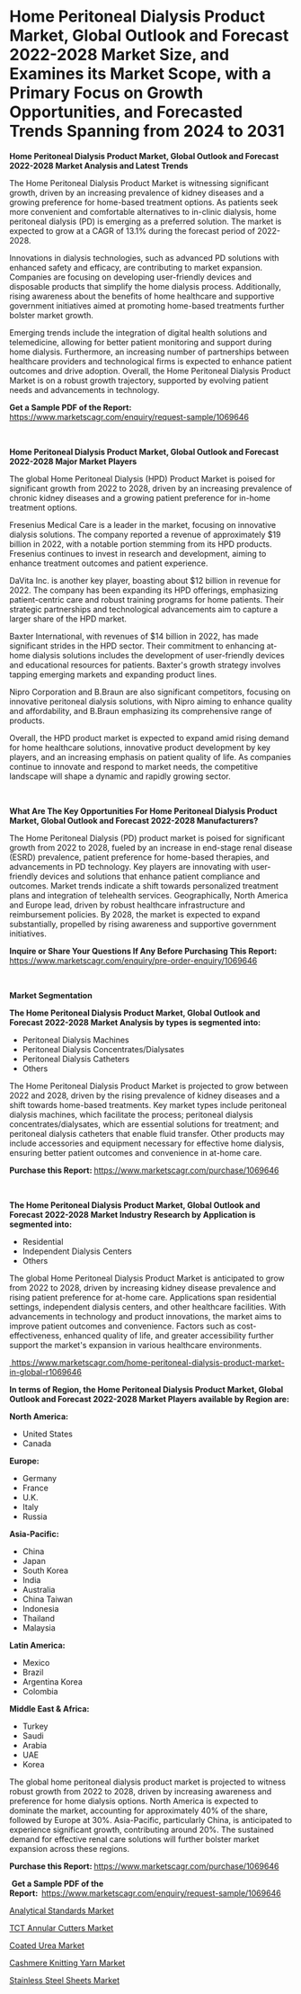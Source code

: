 <p><h1>Home Peritoneal Dialysis Product Market, Global Outlook and Forecast 2022-2028 Market Size, and Examines its Market Scope, with a Primary Focus on Growth Opportunities, and Forecasted Trends Spanning from 2024 to 2031</h1></p><p><strong>Home Peritoneal Dialysis Product Market, Global Outlook and Forecast 2022-2028 Market Analysis and Latest Trends</strong></p>
<p><p>The Home Peritoneal Dialysis Product Market is witnessing significant growth, driven by an increasing prevalence of kidney diseases and a growing preference for home-based treatment options. As patients seek more convenient and comfortable alternatives to in-clinic dialysis, home peritoneal dialysis (PD) is emerging as a preferred solution. The market is expected to grow at a CAGR of 13.1% during the forecast period of 2022-2028.</p><p>Innovations in dialysis technologies, such as advanced PD solutions with enhanced safety and efficacy, are contributing to market expansion. Companies are focusing on developing user-friendly devices and disposable products that simplify the home dialysis process. Additionally, rising awareness about the benefits of home healthcare and supportive government initiatives aimed at promoting home-based treatments further bolster market growth.</p><p>Emerging trends include the integration of digital health solutions and telemedicine, allowing for better patient monitoring and support during home dialysis. Furthermore, an increasing number of partnerships between healthcare providers and technological firms is expected to enhance patient outcomes and drive adoption. Overall, the Home Peritoneal Dialysis Product Market is on a robust growth trajectory, supported by evolving patient needs and advancements in technology.</p></p>
<p><strong>Get a Sample PDF of the Report:&nbsp;</strong> <a href="https://www.marketscagr.com/enquiry/request-sample/1069646">https://www.marketscagr.com/enquiry/request-sample/1069646</a></p>
<p>&nbsp;</p>
<p><strong>Home Peritoneal Dialysis Product Market, Global Outlook and Forecast 2022-2028 Major Market Players</strong></p>
<p><p>The global Home Peritoneal Dialysis (HPD) Product Market is poised for significant growth from 2022 to 2028, driven by an increasing prevalence of chronic kidney diseases and a growing patient preference for in-home treatment options.</p><p>Fresenius Medical Care is a leader in the market, focusing on innovative dialysis solutions. The company reported a revenue of approximately $19 billion in 2022, with a notable portion stemming from its HPD products. Fresenius continues to invest in research and development, aiming to enhance treatment outcomes and patient experience.</p><p>DaVita Inc. is another key player, boasting about $12 billion in revenue for 2022. The company has been expanding its HPD offerings, emphasizing patient-centric care and robust training programs for home patients. Their strategic partnerships and technological advancements aim to capture a larger share of the HPD market.</p><p>Baxter International, with revenues of $14 billion in 2022, has made significant strides in the HPD sector. Their commitment to enhancing at-home dialysis solutions includes the development of user-friendly devices and educational resources for patients. Baxter's growth strategy involves tapping emerging markets and expanding product lines.</p><p>Nipro Corporation and B.Braun are also significant competitors, focusing on innovative peritoneal dialysis solutions, with Nipro aiming to enhance quality and affordability, and B.Braun emphasizing its comprehensive range of products.</p><p>Overall, the HPD product market is expected to expand amid rising demand for home healthcare solutions, innovative product development by key players, and an increasing emphasis on patient quality of life. As companies continue to innovate and respond to market needs, the competitive landscape will shape a dynamic and rapidly growing sector.</p></p>
<p>&nbsp;</p>
<p><strong>What Are The Key Opportunities For Home Peritoneal Dialysis Product Market, Global Outlook and Forecast 2022-2028 Manufacturers?</strong></p>
<p><p>The Home Peritoneal Dialysis (PD) product market is poised for significant growth from 2022 to 2028, fueled by an increase in end-stage renal disease (ESRD) prevalence, patient preference for home-based therapies, and advancements in PD technology. Key players are innovating with user-friendly devices and solutions that enhance patient compliance and outcomes. Market trends indicate a shift towards personalized treatment plans and integration of telehealth services. Geographically, North America and Europe lead, driven by robust healthcare infrastructure and reimbursement policies. By 2028, the market is expected to expand substantially, propelled by rising awareness and supportive government initiatives.</p></p>
<p><strong>Inquire or Share Your Questions If Any Before Purchasing This Report:</strong> <a href="https://www.marketscagr.com/enquiry/pre-order-enquiry/1069646">https://www.marketscagr.com/enquiry/pre-order-enquiry/1069646</a></p>
<p>&nbsp;</p>
<p><strong>Market Segmentation</strong></p>
<p><strong>The Home Peritoneal Dialysis Product Market, Global Outlook and Forecast 2022-2028 Market Analysis by types is segmented into:</strong></p>
<p><ul><li>Peritoneal Dialysis Machines</li><li>Peritoneal Dialysis Concentrates/Dialysates</li><li>Peritoneal Dialysis Catheters</li><li>Others</li></ul></p>
<p><p>The Home Peritoneal Dialysis Product Market is projected to grow between 2022 and 2028, driven by the rising prevalence of kidney diseases and a shift towards home-based treatments. Key market types include peritoneal dialysis machines, which facilitate the process; peritoneal dialysis concentrates/dialysates, which are essential solutions for treatment; and peritoneal dialysis catheters that enable fluid transfer. Other products may include accessories and equipment necessary for effective home dialysis, ensuring better patient outcomes and convenience in at-home care.</p></p>
<p><strong>Purchase this Report:&nbsp;</strong><a href="https://www.marketscagr.com/purchase/1069646">https://www.marketscagr.com/purchase/1069646</a></p>
<p>&nbsp;</p>
<p><strong>The Home Peritoneal Dialysis Product Market, Global Outlook and Forecast 2022-2028 Market Industry Research by Application is segmented into:</strong></p>
<p><ul><li>Residential</li><li>Independent Dialysis Centers</li><li>Others</li></ul></p>
<p><p>The global Home Peritoneal Dialysis Product Market is anticipated to grow from 2022 to 2028, driven by increasing kidney disease prevalence and rising patient preference for at-home care. Applications span residential settings, independent dialysis centers, and other healthcare facilities. With advancements in technology and product innovations, the market aims to improve patient outcomes and convenience. Factors such as cost-effectiveness, enhanced quality of life, and greater accessibility further support the market's expansion in various healthcare environments.</p></p>
<p><a href="https://www.marketscagr.com/home-peritoneal-dialysis-product-market-in-global-r1069646">&nbsp;https://www.marketscagr.com/home-peritoneal-dialysis-product-market-in-global-r1069646</a></p>
<p><strong>In terms of Region, the Home Peritoneal Dialysis Product Market, Global Outlook and Forecast 2022-2028 Market Players available by Region are:</strong></p>
<p>
    <p> <strong> North America: </strong>
        <ul>
            <li>United States</li>
            <li>Canada</li>
        </ul>
        </p> 
    <p> <strong> Europe: </strong>
        <ul>
            <li>Germany</li>
            <li>France</li>
            <li>U.K.</li>
            <li>Italy</li>
            <li>Russia</li>
        </ul>
        </p> 
    <p> <strong> Asia-Pacific: </strong>
        <ul>
            <li>China</li>
            <li>Japan</li>
            <li>South Korea</li>
            <li>India</li>
            <li>Australia</li>
            <li>China Taiwan</li>
            <li>Indonesia</li>
            <li>Thailand</li>
            <li>Malaysia</li>
        </ul>
        </p> 
    <p> <strong> Latin America: </strong>
        <ul>
            <li>Mexico</li>
            <li>Brazil</li>
            <li>Argentina Korea</li>
            <li>Colombia</li>
        </ul>
        </p> 
    <p> <strong> Middle East & Africa: </strong>
        <ul>
            <li>Turkey</li>
            <li>Saudi</li>
            <li>Arabia</li>
            <li>UAE</li>
            <li>Korea</li>
        </ul>
    </p>
    </p>
<p><p>The global home peritoneal dialysis product market is projected to witness robust growth from 2022 to 2028, driven by increasing awareness and preference for home dialysis options. North America is expected to dominate the market, accounting for approximately 40% of the share, followed by Europe at 30%. Asia-Pacific, particularly China, is anticipated to experience significant growth, contributing around 20%. The sustained demand for effective renal care solutions will further bolster market expansion across these regions.</p></p>
<p><strong>Purchase this Report: </strong><a href="https://www.marketscagr.com/purchase/1069646">https://www.marketscagr.com/purchase/1069646</a></p>
<p>&nbsp;<strong>Get a Sample PDF of the Report:&nbsp;&nbsp;</strong><a href="https://www.marketscagr.com/enquiry/request-sample/1069646">https://www.marketscagr.com/enquiry/request-sample/1069646</a></p>
<p><strong></strong></p>
<p><p><a href="https://www.linkedin.com/pulse/global-analytical-standards-market-product-type-application-3gg4f?trackingId=W4YJFmG2TN6ovFL3OI2ejA%3D%3D">Analytical Standards Market</a></p><p><a href="https://medium.com/@rasaunharrison331/the-tct-annular-cutters-market-prioritizes-cost-control-and-efficiency-enhancement-c608d98afd64">TCT Annular Cutters Market</a></p><p><a href="https://issuu.com/reportprime-2/docs/coated-urea-market-size-2030.pptx_9e4b3726440363">Coated Urea Market</a></p><p><a href="https://medium.com/@rasaunharrison331/the-global-market-overview-of-the-cashmere-knitting-yarn-market-provides-a-unique-perspective-on-10b59899470a">Cashmere Knitting Yarn Market</a></p><p><a href="https://issuu.com/reportprime-2/docs/stainless-steel-sheets-market-size-_1c073403059af2">Stainless Steel Sheets Market</a></p></p>